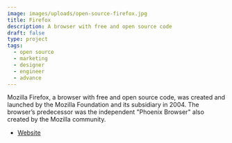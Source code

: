 ```yaml
---
image: images/uploads/open-source-firefox.jpg
title: Firefox
description: A browser with free and open source code
draft: false
type: project
tags:
  - open source
  - marketing
  - designer
  - engineer
  - advance
---
```

Mozilla Firefox, a browser with free and open source code, was created and launched by the Mozilla Foundation and its subsidiary in 2004. The browser’s predecessor was the independent "Phoenix Browser" also created by the Mozilla community.

- [Website](https://www.mozilla.org/zh-TW/firefox/)
